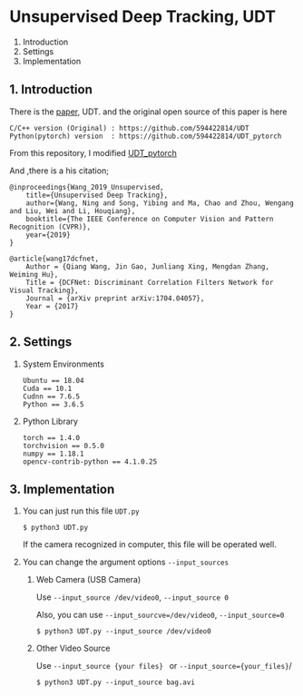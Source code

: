 # Unsupervised Deep Tracking, UDT

1. Introduction
2. Settings
3. Implementation

## 1. Introduction

There is the [paper](https://arxiv.org/abs/1904.01828), UDT. and the original open source of this paper is here 
~~~
C/C++ version (Original) : https://github.com/594422814/UDT
Python(pytorch) version  : https://github.com/594422814/UDT_pytorch
~~~

From this repository, I modified [UDT_pytorch](https://github.com/594422814/UDT_pytorch)

And ,there is a his citation;
```
@inproceedings{Wang_2019_Unsupervised,
    title={Unsupervised Deep Tracking},
    author={Wang, Ning and Song, Yibing and Ma, Chao and Zhou, Wengang and Liu, Wei and Li, Houqiang},
    booktitle={The IEEE Conference on Computer Vision and Pattern Recognition (CVPR)},
    year={2019}
}

@article{wang17dcfnet,
    Author = {Qiang Wang, Jin Gao, Junliang Xing, Mengdan Zhang, Weiming Hu},
    Title = {DCFNet: Discriminant Correlation Filters Network for Visual Tracking},
    Journal = {arXiv preprint arXiv:1704.04057},
    Year = {2017}
}
```

## 2. Settings
1. System Environments
	~~~
	Ubuntu == 18.04
	Cuda == 10.1
	Cudnn == 7.6.5
	Python == 3.6.5
	~~~
2. Python Library
	~~~
	torch == 1.4.0
	torchvision == 0.5.0
	numpy == 1.18.1
	opencv-contrib-python == 4.1.0.25
	~~~
## 3. Implementation
1. You can just run this file ```UDT.py```

	```
	$ python3 UDT.py
	```

	If the camera recognized in computer, this file will be operated well.

2. You can change the argument options ```--input_sources```

	1. Web Camera (USB Camera)
		
		Use ```--input_source /dev/video0```, ```--input_source 0```
		
		Also, you can use ```--input_sourcve=/dev/video0```, ```--input_source=0```

		```shell
		$ python3 UDT.py --input_source /dev/video0
		```

	2. Other Video Source

		Use ```--input_source {your files} ``` or ```--input_source={your_files}```/

		```shell	
		$ python3 UDT.py --input_source bag.avi
		```


